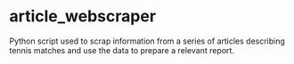 # article_webscraper
Python script used to scrap information from a series of articles describing tennis matches and use the data to prepare a relevant report.
